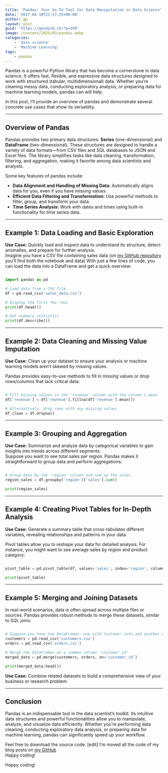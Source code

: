 ```yaml
---
title: 'Pandas: Your Go-To Tool for Data Manipulation in Data Science'
date: '2017-04-10T21:57:25+00:00'
author: gp
layout: post
guid: 'https://genmind.ch/?p=299'
image: /content/2025/03/pandas.webp
categories:
    - 'data science'
    - 'Machine Learning'
tags:
    - pandas
---
```


Pandas is a powerful Python library that has become a cornerstone in data science. It offers fast, flexible, and expressive data structures designed to work with structured (tabular, multidimensional) data. Whether you’re cleaning messy data, conducting exploratory analysis, or preparing data for machine learning models, pandas can will help.

In this post, I’ll provide an overview of pandas and demonstrate several concrete use cases that show its versatility.

---

## Overview of Pandas

Pandas provides two primary data structures: **Series** (one-dimensional) and **DataFrame** (two-dimensional). These structures are designed to handle a variety of data formats—from CSV files and SQL databases to JSON and Excel files. The library simplifies tasks like data cleaning, transformation, filtering, and aggregation, making it favorite among data scientists and analysts.

Some key features of pandas include:

- **Data Alignment and Handling of Missing Data:** Automatically aligns data for you, even if you have missing values.
- **Efficient Data Filtering and Transformation:** Use powerful methods to filter, group, and transform your data.
- **Time Series Analysis:** Work with dates and times using built-in functionality for time series data.

---

## Example 1: Data Loading and Basic Exploration

**Use Case:** Quickly load and inspect data to understand its structure, detect anomalies, and prepare for further analysis.  
Imagine you have a CSV file containing sales data (on [my GitHub repository](https://github.com/gsantopaolo/ML) you’ll find both the notebook and data) With just a few lines of code, you can load the data into a DataFrame and get a quick overview:

```python

import pandas as pd

# Load data from a CSV file
df = pd.read_csv('sales_data.csv')

# Display the first few rows
print(df.head())

# Get summary statistics
print(df.describe())

```

---

## Example 2: Data Cleaning and Missing Value Imputation

**Use Case:** Clean up your dataset to ensure your analysis or machine learning models aren’t skewed by missing values.

Pandas provides easy-to-use methods to fill in missing values or drop rows/columns that lack critical data:

```python

# Fill missing values in the 'revenue' column with the column's mean
df['revenue'] = df['revenue'].fillna(df['revenue'].mean())

# Alternatively, drop rows with any missing values
df_clean = df.dropna()
```

---

## Example 3: Grouping and Aggregation

**Use Case:** Summarize and analyze data by categorical variables to gain insights into trends across different segments.  
Suppose you want to see total sales per region. Pandas makes it straightforward to group data and perform aggregations:

```python

# Group data by the 'region' column and sum up the sales
region_sales = df.groupby('region')['sales'].sum()

print(region_sales)
```

---

## Example 4: Creating Pivot Tables for In-Depth Analysis

**Use Case:** Generate a summary table that cross-tabulates different variables, revealing relationships and patterns in your data.

Pivot tables allow you to reshape your data for detailed analysis. For instance, you might want to see average sales by region and product category:

```python

pivot_table = pd.pivot_table(df, values='sales', index='region', columns='product_category', aggfunc='mean')

print(pivot_table)
```

---

## Example 5: Merging and Joining Datasets

In real-world scenarios, data is often spread across multiple files or sources. Pandas provides robust methods to merge these datasets, similar to SQL joins:

```python

# Suppose you have two DataFrames: one with customer info and another with orders
customers = pd.read_csv('customers.csv')
orders = pd.read_csv('orders.csv')

# Merge the DataFrames on a common column 'customer_id'
merged_data = pd.merge(customers, orders, on='customer_id')

print(merged_data.head())

```

**Use Case:** Combine related datasets to build a comprehensive view of your business or research problem.

---

## Conclusion

Pandas is an indispensable tool in the data scientist’s toolkit. Its intuitive data structures and powerful functionalities allow you to manipulate, analyze, and visualize data efficiently. Whether you’re performing data cleaning, conducting exploratory data analysis, or preparing data for machine learning, pandas can significantly speed up your workflow.

Feel free to download the source code. \[edit\] I’m moved all the code of my blog posts on [my GitHub](https://github.com/gsantopaolo/ML)  
Happy coding!

Happy coding!
